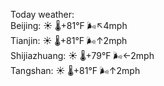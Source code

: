 Today weather:  
Beijing: ☀️ 🌡️+81°F 🌬️↖4mph  
Tianjin: ☀️ 🌡️+81°F 🌬️↑2mph  
Shijiazhuang: ☀️ 🌡️+79°F 🌬️←2mph  
Tangshan: ☀️ 🌡️+81°F 🌬️↑2mph  

